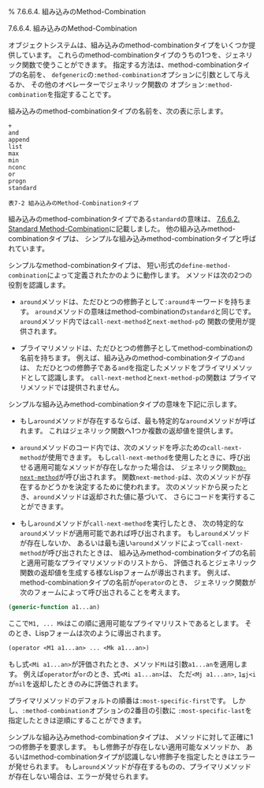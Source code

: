 % 7.6.6.4. 組み込みのMethod-Combination

7.6.6.4. 組み込みのMethod-Combination


オブジェクトシステムは、組み込みのmethod-combinationタイプをいくつか提供しています。
これらのmethod-combinationタイプのうちの1つを、ジェネリック関数で使うことができます。
指定する方法は、method-combinationタイプの名前を、
`defgeneric`の`:method-combination`オプションに引数として与えるか、
その他のオペレーターでジェネリック関数の
オプション`:method-combination`を指定することです。

組み込みのmethod-combinationタイプの名前を、次の表に示します。

```
+
and
append
list
max
min
nconc
or
progn
standard

表7-2 組み込みのMethod-Combinationタイプ
```

組み込みのmethod-combinationタイプである`standard`の意味は、
[7.6.6.2. Standard Method-Combination](7.6.6.2.html)に記載しました。
他の組み込みmethod-combinationタイプは、
シンプルな組み込みmethod-combinationタイプと呼ばれています。

シンプルなmethod-combinationタイプは、
短い形式の`define-method-combination`によって定義されたかのように動作します。
メソッドは次の2つの役割を認識します。

- `around`メソッドは、ただひとつの修飾子として`:around`キーワードを持ちます。
`around`メソッドの意味はmethod-combinationの`standard`と同じです。
`around`メソッド内では`call-next-method`と`next-method-p`の
関数の使用が提供されます。

- プライマリメソッドは、ただひとつの修飾子としてmethod-combinationの名前を持ちます。
例えば、組み込みのmethod-combinationタイプの`and`は、
ただひとつの修飾子である`and`を指定したメソッドをプライマリメソッドとして認識します。
`call-next-method`と`next-method-p`の関数は
プライマリメソッドでは提供されません。

シンプルな組み込みmethod-combinationタイプの意味を下記に示します。

- もし`around`メソッドが存在するならば、最も特定的な`around`メソッドが呼ばれます。
これはジェネリック関数へ1つか複数の返却値を提供します。

- `around`メソッドのコード内では、次のメソッドを呼ぶための`call-next-method`が使用できます。
もし`call-next-method`を使用したときに、呼び出せる適用可能なメソッドが存在しなかった場合は、
ジェネリック関数[`no-next-method`](7.7.no-next-method.html)が呼び出されます。
関数`next-method-p`は、次のメソッドが存在するかどうかを決定するために使われます。
次のメソッドから戻ったとき、`around`メソッドは返却された値に基づいて、
さらにコードを実行することができます。

- もし`around`メソッドが`call-next-method`を実行したとき、
次の特定的な`around`メソッドが適用可能であれば呼び出されます。
もし`around`メソッドが存在しないか、
あるいは最も遠い`around`メソッドによって`call-next-method`が呼び出されたときは、
組み込みmethod-combinationタイプの名前と適用可能なプライマリメソッドのリストから、
評価されるとジェネリック関数の返却値を生成する様なLispフォームが導出されます。
例えば、method-combinationタイプの名前が`operator`のとき、
ジェネリック関数が次のフォームによって呼び出されることを考えます。

```lisp
(generic-function a1...an)
```

ここで`M1, ... Mk`はこの順に適用可能なプライマリリストであるとします。
そのとき、Lispフォームは次のように導出されます。

```lisp
(operator <M1 a1...an> ... <Mk a1...an>)
```

もし式`<Mi a1...an>`が評価されたとき、メソッド`Mi`は引数`a1...an`を適用します。
例えば`operator`が`or`のとき、式`<Mi a1...an>`は、
ただ`<Mj a1...an>`, `1≦j<i`が`nil`を返却したときのみに評価されます。

プライマリメソッドのデフォルトの順番は`:most-specific-first`です。
しかし、`:method-combination`オプションの2番目の引数に
`:most-specific-last`を指定したときは逆順にすることができます。

シンプルな組み込みmethod-combinationタイプは、
メソッドに対して正確に1つの修飾子を要求します。
もし修飾子が存在しない適用可能なメソッドか、
あるいはmethod-combinationタイプが認識しない修飾子を指定したときはエラーが発せられます。
もし`around`メソッドが存在するものの、プライマリメソッドが存在しない場合は、エラーが発せられます。

